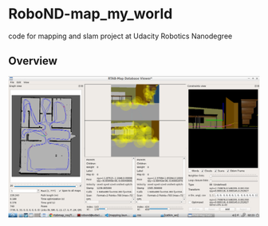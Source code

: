 # RoboND-map_my_world
code for mapping and slam project at Udacity Robotics Nanodegree


## Overview
![RTAB-Map Database View](images/rtabmap_databaseviewer_final.png)
